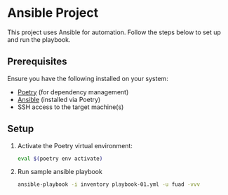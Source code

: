 # Ansible Project

This project uses Ansible for automation. Follow the steps below to set up and run the playbook.

## Prerequisites

Ensure you have the following installed on your system:

- [Poetry](https://python-poetry.org/) (for dependency management)
- [Ansible](https://docs.ansible.com/) (installed via Poetry)
- SSH access to the target machine(s)

## Setup

1. Activate the Poetry virtual environment:

   ```sh
   eval $(poetry env activate)
   ```
2. Run sample ansible playbook
    ```sh
    ansible-playbook -i inventory playbook-01.yml -u fuad -vvv
    ```

